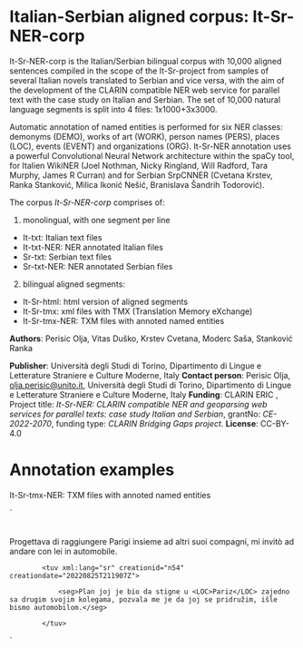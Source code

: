 # Italian-Serbian aligned corpus: It-Sr-NER-corp

 It-Sr-NER-corp is the Italian/Serbian bilingual corpus with 10,000 aligned sentences compiled in the scope of the It-Sr-project from samples of several Italian novels translated to Serbian and vice versa,  with the aim of the development of the CLARIN compatible NER web service for parallel text with the case study on Italian and Serbian. The set of 10,000 natural language segments is split into 4 files: 1x1000+3x3000. 
 
Automatic annotation of named entities is performed for six NER classes: demonyms (DEMO), works of art (WORK), person names (PERS), places (LOC), events (EVENT) and organizations (ORG). It-Sr-NER annotation uses a powerful Convolutional Neural Network architecture within the spaCy tool, for Italien WikiNER (Joel Nothman, Nicky Ringland, Will Radford, Tara Murphy, James R Curran) and for Serbian SrpCNNER (Cvetana Krstev, Ranka Stanković, Milica Ikonić Nešić, Branislava Šandrih Todorović).
 
 The corpus *It-Sr-NER-corp*  comprises of: 
 1) monolingual, with one segment per line 
 - It-txt: Italian text files
 - It-txt-NER: NER annotated Italian files
 - Sr-txt: Serbian text files
 - Sr-txt-NER: NER annotated Serbian files
 2) bilingual aligned segments: 
 - It-Sr-html: html version of aligned segments
 - It-Sr-tmx: xml files with TMX (Translation Memory eXchange) 
 - It-Sr-tmx-NER: TXM files with annoted named entities
 
 
**Authors**: Perisic Olja, Vitas Duško, Krstev Cvetana, Moderc Saša, Stanković Ranka 

**Publisher**: Università degli Studi di Torino, Dipartimento di Lingue e Letterature Straniere e Culture Moderne, Italy
**Contact person**: Perisic Olja, olja.perisic@unito.it, Università degli Studi di Torino, Dipartimento di Lingue e Letterature Straniere e Culture Moderne, Italy
**Funding**: CLARIN ERIC , Project title: *It-Sr-NER: CLARIN compatible NER and geoparsing web services for parallel texts: case study Italian and Serbian*, grantNo:  *CE-2022-2070*, funding type: *CLARIN Bridging Gaps project*.
**License**: CC-BY-4.0

# Annotation examples
It-Sr-tmx-NER: TXM files with annoted named entities

`    <tu>  
        <prop type="Domain"/>  			
	<tuv xml:lang="it" creationid="n54" creationdate="20220825T211907Z">  			
				<seg>Progettava di raggiungere <LOC>Parigi</LOC> insieme ad altri suoi compagni, mi invitò ad andare con lei in automobile.</seg>  
			</tuv>  
			
			<tuv xml:lang="sr" creationid="n54" creationdate="20220825T211907Z">  
			
				<seg>Plan joj je bio da stigne u <LOC>Pariz</LOC> zajedno sa drugim svojim kolegama, pozvala me je da joj se pridružim, išle bismo automobilom.</seg>  
				
			</tuv>  			
</tu>  `  
